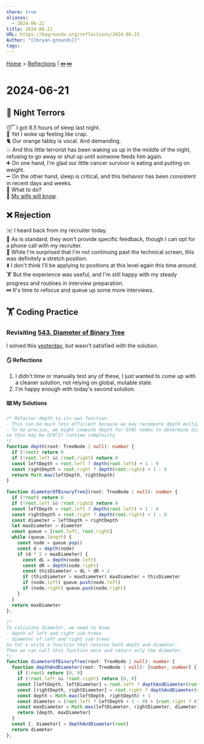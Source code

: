 ```yaml
---  
share: true  
aliases:  
  - 2024-06-21  
title: 2024-06-21  
URL: https://bagrounds.org/reflections/2024-06-21  
Author: "[[bryan-grounds]]"  
tags:   
---  
```

[Home](../index.md) > [Reflections](./index.md) | [⏮️](./2024-06-20.md) [⏭️](./2024-06-22.md)  
# 2024-06-21  
## 👿 Night Terrors  
😴 I got 8.5 hours of sleep last night.  
💩 Yet I woke up feeling like crap.  
🐈 Our orange tabby is vocal. And demanding.  
💥 And this little terrorist has been waking us up in the middle of the night, refusing to go away or shut up until someone feeds him again.  
➕ On one hand, I'm glad our little cancer survivor is eating and putting on weight.   
➖ On the other hand, sleep is critical, and this behavior has been consistent in recent days and weeks.  
🤔 What to do?  
🔮 [My wife will know](./2024-06-22.md#😇%20Night%20Angels).  
  
## ❌ Rejection  
✉️ I heard back from my recruiter today.  
🤫 As is standard, they won't provide specific feedback, though I can opt for a phone call with my recruiter.  
🚫 While I'm surprised that I'm not continuing past the technical screen, this was definitely a stretch position.  
⬇️ I don't think I'll be applying to positions at this level again this time around.  
🏋️ But the experience was useful, and I'm still happy with my steady progress and routines in interview preparation.  
⏭️ It's time to refocus and queue up some more interviews.  
  
## 🏋️ Coding Practice  
### Revisiting [543. Diameter of Binary Tree](https://leetcode.com/problems/diameter-of-binary-tree)  
I solved this [yesterday](./2024-06-20.md#543diameter-of-binary-tree), but wasn't satisfied with the solution.  
  
#### 🪞 Reflections  
1. I didn't time or manually test any of these, I just wanted to come up with a cleaner solution, not relying on global, mutable state.  
2. I'm happy enough with today's second solution.  
  
#### ⌨️ My Solutions  
```ts  
/* Refactor depth to its own function  
- This can be much less efficient because we may recompute depth multiple times.  
- To be precise, we might compute depth for O(N) nodes to determine diameter  
so this may be O(N^2) runtime complexity  
*/  
function depth(root: TreeNode | null): number {  
  if (!root) return 0  
  if (!root.left && !root.right) return 0  
  const leftDepth = root.left ? depth(root.left) + 1 : 0  
  const rightDepth = root.right ? depth(root.right) + 1 : 0  
  return Math.max(leftDepth, rightDepth)  
}  
  
function diameterOfBinaryTree2(root: TreeNode | null): number {  
  if (!root) return 0  
  if (!root.left && !root.right) return 0  
  const leftDepth = root.left ? depth(root.left) + 1 : 0  
  const rightDepth = root.right ? depth(root.right) + 1 : 0  
  const diameter = leftDepth + rightDepth  
  let maxDiameter = diameter  
  const queue = [root.left, root.right]  
  while (queue.length) {  
    const node = queue.pop()  
    const d = depth(node)  
    if (d * 2 > maxDiameter) {  
      const dL = depth(node.left)  
      const dR = depth(node.right)  
      const thisDiameter = dL + dR + 2  
      if (thisDiameter > maxDiameter) maxDiameter = thisDiameter  
      if (node.left) queue.push(node.left)  
      if (node.right) queue.push(node.right)  
    }  
  }  
  return maxDiameter  
};  
  
/*  
To calculate diameter, we need to know  
- depth of left and right sub-trees  
- diameter of left and right sub-trees  
So let's write a function that returns both depth and diameter.  
Then we can call this function once and return only the diameter.  
*/  
function diameterOfBinaryTree(root: TreeNode | null): number {  
  function depthAndDiameter(root: TreeNode | null): [number, number] {  
    if (!root) return [0, 0]  
    if (!root.left && !root.right) return [0, 0]  
    const [leftDepth, leftDiameter] = root.left ? depthAndDiameter(root.left) : [0, 0]  
    const [rightDepth, rightDiameter] = root.right ? depthAndDiameter(root.right) : [0, 0]  
    const depth = Math.max(leftDepth, rightDepth) + 1  
    const diameter = (root.left ? leftDepth + 1 : 0) + (root.right ? rightDepth + 1 : 0)  
    const maxDiameter = Math.max(leftDiameter, rightDiameter, diameter)  
    return [depth, maxDiameter]  
  }  
  const [, diameter] = depthAndDiameter(root)  
  return diameter  
};  
```  
